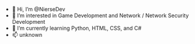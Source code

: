 - 👋 Hi, I’m @NierseDev
- 👀 I’m interested in Game Development and Network / Network Security Development
- 🌱 I’m currently learning Python, HTML, CSS, and C#
- 📫 unknown

<!---
NierseDev/NierseDev is a ✨ special ✨ repository because its `README.md` (this file) appears on your GitHub profile.
You can click the Preview link to take a look at your changes.
--->
